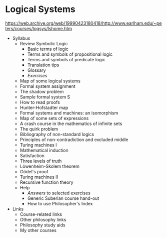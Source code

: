 # Logical Systems

https://web.archive.org/web/19990423180418/http://www.earlham.edu/~peters/courses/logsys/lshome.htm

* Syllabus
  - Review Symbolic Logic
    - Basic terms of logic
    - Terms and symbols of propositional logic
    - Terms and symbols of predicate logic
    - Translation tips
    - Glossary
    - *Exercises*
  - Map of some logical systems
  - Formal system assignment
  - The shadow problem
  - Sample formal system S
  - How to read proofs
  - Hunter-Hofstadter map
  - Formal systems and machines: an isomorphism
  - Map of some sets of expressions
  - A crash course in the mathematics of infinite sets
  - The quirk problem
  - Bibliography of non-standard logics
  - Principles of non-contradiction and excluded middle
  - Turing machines I
  - Mathematical induction
  - Satisfaction
  - Three levels of truth
  - Löwenheim-Skolem theorem
  - Gödel's proof
  - Turing machines II
  - Recursive function theory
  - Help
    - *Answers* to selected exercises
    - Generic Suberian course hand-out
    - How to use Philosopher's Index
* Links
  - Course-related links
  - Other philosophy links
  - Philosophy study aids
  - My other courses
